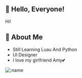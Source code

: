 ## 👋 Hello, Everyone!
Hi!

## 🚀 About Me
- Still Learning Luau And Python
- UI Designer
- I love my girlfriend Amy💕

![:name](https://count.getloli.com/get/@:renpy?theme=rule34)
